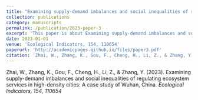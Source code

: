 ```yaml
---
title: "Examining supply-demand imbalances and social inequalities of regulating ecosystem services in high-density cities: A case study of Wuhan, China"
collection: publications
category: manuscripts
permalink: /publication/2023-paper-3
excerpt: 'This paper is about Examining supply-demand imbalances and social inequalities of regulating ecosystem services in high-density cities: A case study of Wuhan, China.'
date: 2023-01-01
venue: 'Ecological Indicators, 154, 110654'
paperurl: 'http://academicpages.github.io/files/paper3.pdf'
citation: 'Zhai, W., Zhang, K., Gou, F., Cheng, H., Li, Z., & Zhang, Y. (2023). &quot;Examining supply-demand imbalances and social inequalities of regulating ecosystem services in high-density cities: A case study of Wuhan, China&quot; <i>Ecological Indicators, 154, 110654</i>'
---
```


Zhai, W., Zhang, K., Gou, F., Cheng, H., Li, Z., & Zhang, Y. (2023). Examining supply-demand imbalances and social inequalities of regulating ecosystem services in high-density cities: A case study of Wuhan, China. <i>Ecological Indicators, 154, 110654</i>

